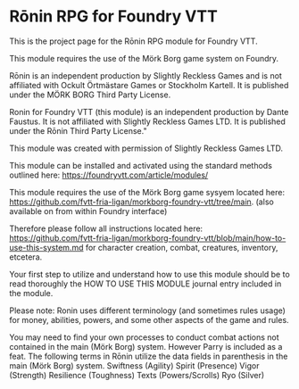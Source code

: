 # Rōnin RPG for Foundry VTT
This is the project page for the Rōnin RPG module for Foundry VTT.

This module requires the use of the Mörk Borg game system on Foundry.

Rōnin is an independent production by Slightly Reckless Games and is not affiliated with Ockult Örtmästare Games or Stockholm Kartell. It is published under the MÖRK BORG Third Party License.

Ronin for Foundry VTT (this module) is an independent production by Dante Faustus. It is not affiliated with Slightly Reckless Games LTD. It is published under the Rōnin Third Party License."

This module was created with permission of Slightly Reckless Games LTD.

This module can be installed and activated using the standard methods outlined here: https://foundryvtt.com/article/modules/

This module requires the use of the Mörk Borg game sysyem located here: https://github.com/fvtt-fria-ligan/morkborg-foundry-vtt/tree/main. (also available on from within Foundry interface)

Therefore please follow all instructions located here: https://github.com/fvtt-fria-ligan/morkborg-foundry-vtt/blob/main/how-to-use-this-system.md for character creation, combat, creatures, inventory, etcetera.

Your first step to utilize and understand how to use this module should be to read thoroughly the HOW TO USE THIS MODULE journal entry included in the module.

Please note: Ronin uses different terminology (and sometimes rules usage) for money, abilities, powers, and some other aspects of the game and rules.

You may need to find your own processes to conduct combat actions not contained in the main (Mörk Borg) system. However Parry is included as a feat.
The following terms in Rōnin utilize the data fields in parenthesis in the main (Mörk Borg) system.
Swiftness (Agility)
Spirit (Presence)
Vigor (Strength)
Resilience (Toughness)
Texts (Powers/Scrolls)
Ryo (Silver)
